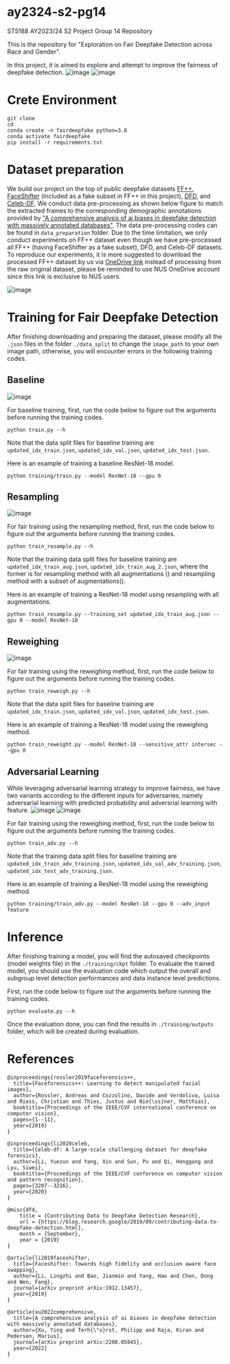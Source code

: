 # ay2324-s2-pg14
ST5188 AY2023/24 S2 Project Group 14 Repository

This is the repository for "Exploration on Fair Deepfake Detection across Race and Gender".

In this project, it is aimed to explore and attempt to improve the fairness of deepfake detection. 
![image](figures/unfairdetection.png)
![image](figures/fairdetection.png)

# Crete Environment
```
git clone
cd
conda create -n fairdeepfake python=3.8
conda activate fairdeepfake
pip install -r requirements.txt
```

# Dataset preparation

We build our project on the top of public deepfake datasets [FF++](https://github.com/ondyari/FaceForensics), [FaceShifter](https://github.com/ondyari/FaceForensics) (included as a fake subset in FF++ in this project), [DFD](https://github.com/ondyari/FaceForensics), and [Celeb-DF](https://github.com/yuezunli/celeb-deepfakeforensics). We conduct data pre-processing as shown below figure to match the extracted frames to the corresponding demographic annotations provided by ["A comprehensive analysis of ai biases in deepfake detection with massively annotated databases"](https://github.com/xuyingzhongguo/DeepFakeAnnotations). The data pre-processing codes can be found in  ```data_preparation``` folder. Due to the time limitation, we only conduct experiments on FF++ dataset even though we have pre-processed all FF++ (having FaceShifter as a fake subset), DFD, and Celeb-DF datasets. To reproduce our experiments, it is more suggested to download the processed FF++ dataset by us via [OneDrive link](https://nusu-my.sharepoint.com/:u:/g/personal/e0950472_u_nus_edu/EZkYj8zJ_ShIpyr315ahuqEBl19hwYV-hZ9LgdZU3hTGfw?e=RYI6d8) instead of processing from the raw original dataset, please be reminded to use NUS OneDrive account since this link is exclusive to NUS users. 

![image](./figures/data-preprocessing-pipeline.png)

# Training for Fair Deepfake Detection
After finishing downloading and preparing the dataset, please modify all the ```.json``` files in the folder ```./data_split``` to change the ```image_path``` to your own image path, otherwise, you will encounter errors in the following training codes.

## Baseline
![image](./figures/baseline-pipeline.png)

For baseline training, first, run the code below to figure out the arguments before running the training codes.
```
python train.py --h
```
Note that the data split files for baseline training are ```updated_idx_train.json```, ```updated_idx_val.json```, ```updated_idx_test.json```.

Here is an example of training a baseline ResNet-18 model.

```
python training/train.py --model ResNet-18 --gpu 0
```

## Resampling
![image](./figures/resample-pipeline.png)

For fair training using the resampling method, first, run the code below to figure out the arguments before running the training codes.
```
python train_resample.py --h
```

Note that the training data split files for baseline training are ```updated_idx_train_aug.json```, ```updated_idx_train_aug_2.json```, where the former is for resampling method with all augmentations () and resampling method with a subset of augmentations().

Here is an example of training a ResNet-18 model using resampling with all augmentations.
```
python train_resample.py --training_set updated_idx_train_aug.json --gpu 0 --model ResNet-18
```

## Reweighing
![image](./figures/reweigh-pipeline.png)

For fair training using the reweighing method, first, run the code below to figure out the arguments before running the training codes.
```
python train_reweigh.py --h
```
Note that the data split files for baseline training are ```updated_idx_train.json```, ```updated_idx_val.json```, ```updated_idx_test.json```.

Here is an example of training a ResNet-18 model using the reweighing method.
```
python train_reweight.py --model ResNet-18 --sensitive_attr intersec --gpu 0
```

## Adversarial Learning

While leveraging adversarial learning strategy to improve fairness, we have two variants according to the different inputs for adversaries, namely adversarial learning with predicted probability and adversrial learning with feature.
![image](./figures/adv-predprob-pipeline.png)
![image](./figures/adv-feature-pipeline.png)

For fair training using the reweighing method, first, run the code below to figure out the arguments before running the training codes.
```
python train_adv.py --h
```
Note that the training data split files for baseline training are ```updated_idx_train_adv_training.json```, ```updated_idx_val_adv_training.json```, ```updated_idx_test_adv_training.json```.

Here is an example of training a ResNet-18 model using the reweighing method.
```
python training/train_adv.py --model ResNet-18 --gpu 0 --adv_input feature
```
# Inference
After finishing training a model, you will find the autosaved checkpoints (model weights file) in the    ```./training/ckpt``` folder. To evaluate the trained model, you should use the evaluation code which output the overall and subgroup level detection performances and data instance level predictions.

First, run the code below to figure out the arguments before running the training codes.
```
python evaluate.py --h
```
Once the evaluation done, you can find the results in ```./training/outputs``` folder, which will be created during evaluation.

# References
```
@inproceedings{rossler2019faceforensics++,
  title={Faceforensics++: Learning to detect manipulated facial images},
  author={Rossler, Andreas and Cozzolino, Davide and Verdoliva, Luisa and Riess, Christian and Thies, Justus and Nie{\ss}ner, Matthias},
  booktitle={Proceedings of the IEEE/CVF international conference on computer vision},
  pages={1--11},
  year={2019}
}

@inproceedings{li2020celeb,
  title={Celeb-df: A large-scale challenging dataset for deepfake forensics},
  author={Li, Yuezun and Yang, Xin and Sun, Pu and Qi, Honggang and Lyu, Siwei},
  booktitle={Proceedings of the IEEE/CVF conference on computer vision and pattern recognition},
  pages={3207--3216},
  year={2020}
}

@misc{dfd,
    title = {Contributing Data to Deepfake Detection Research},
    url = {https://blog.research.google/2019/09/contributing-data-to-deepfake-detection.html},
    month = {September},
    year = {2019}
}

@article{li2019faceshifter,
  title={Faceshifter: Towards high fidelity and occlusion aware face swapping},
  author={Li, Lingzhi and Bao, Jianmin and Yang, Hao and Chen, Dong and Wen, Fang},
  journal={arXiv preprint arXiv:1912.13457},
  year={2019}
}

@article{xu2022comprehensive,
  title={A comprehensive analysis of ai biases in deepfake detection with massively annotated databases},
  author={Xu, Ying and Terh{\"o}rst, Philipp and Raja, Kiran and Pedersen, Marius},
  journal={arXiv preprint arXiv:2208.05845},
  year={2022}
}
```

